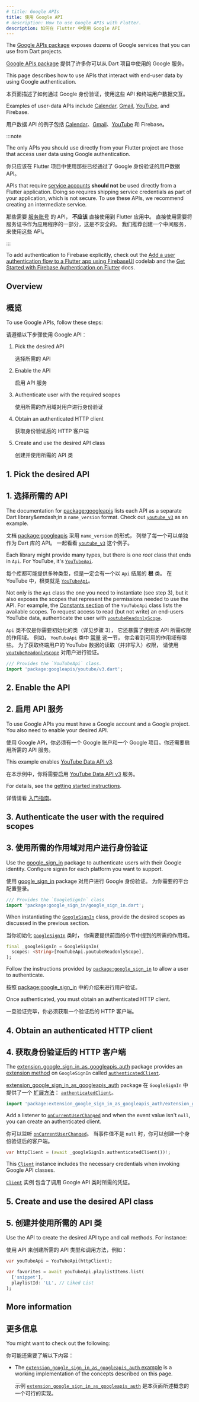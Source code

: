 ```yaml
---
# title: Google APIs
title: 使用 Google API
# description: How to use Google APIs with Flutter.
description: 如何在 Flutter 中使用 Google API
---
```


<?code-excerpt path-base="googleapis/"?>

The [Google APIs package][] exposes dozens of Google
services that you can use from Dart projects.

[Google APIs package]({{site.pub-pkg}}googleapis)
提供了许多你可以从 Dart 项目中使用的 Google 服务。

This page describes how to use APIs that interact with
end-user data by using Google authentication.

本页面描述了如何通过 Google 身份验证，使用这些 API 和终端用户数据交互。

Examples of user-data APIs include
[Calendar][], [Gmail][], [YouTube][], and Firebase.

用户数据 API 的例子包括
[Calendar][]、[Gmail][]、[YouTube][] 和 Firebase。

:::note

The only APIs you should use directly from your Flutter
project are those that access user data using Google authentication.

你只应该在 Flutter 项目中使用那些已经通过了 Google 身份验证的用户数据 API。

APIs that require [service accounts][] **should not**
be used directly from a Flutter application.
Doing so requires shipping service credentials as part
of your application, which is not secure.
To use these APIs,
we recommend creating an intermediate service.

那些需要 [服务账号][service accounts] 的 API，
**不应该** 直接使用到 Flutter 应用中。
直接使用需要将服务证书作为应用程序的一部分，这是不安全的。
我们推荐创建一个中间服务，来使用这些 API。

:::

To add authentication to Firebase explicitly, check out the
[Add a user authentication flow to a Flutter app using FirebaseUI][fb-lab]
codelab and the
[Get Started with Firebase Authentication on Flutter][fb-auth] docs.
 
[fb-lab]: {{site.firebase}}codelabs/firebase-auth-in-flutter-apps
[Calendar]: {{site.pub-api}}googleapis/latest/calendar_v3/calendar_v3-library.html
[fb-auth]: {{site.firebase}}docs/auth/flutter/start
[Gmail]: {{site.pub-api}}googleapis/latest/gmail_v1/gmail_v1-library.html
[Google APIs package]: {{site.pub-pkg}}googleapis
[service accounts]: https://cloud.google.com/iam/docs/service-account-overview
[YouTube]: {{site.pub-api}}googleapis/latest/youtube_v3/youtube_v3-library.html

## Overview

## 概览

To use Google APIs, follow these steps:

请遵循以下步骤使用 Google API：

1. Pick the desired API

   选择所需的 API

1. Enable the API

   启用 API 服务

1. Authenticate user with the required scopes

   使用所需的作用域对用户进行身份验证

1. Obtain an authenticated HTTP client

   获取身份验证后的 HTTP 客户端

1. Create and use the desired API class

   创建并使用所需的 API 类

## 1. Pick the desired API

## 1. 选择所需的 API


The documentation for [package:googleapis][] lists
each API as a separate Dart library&emdash;in a
`name_version` format.
Check out [`youtube_v3`][] as an example.

文档 [package:googleapis][] 采用 `name_version` 的形式，
列举了每一个可以单独作为 Dart 库的 API。
一起看看 [`youtube_v3`][] 这个例子。

Each library might provide many types,
but there is one _root_ class that ends in `Api`.
For YouTube, it's [`YouTubeApi`][].

每个库都可能提供多种类型，但是一定会有一个以 `Api` 结尾的 **根** 类。
在 YouTube 中，根类就是 [`YouTubeApi`][]。

Not only is the `Api` class the one you need to
instantiate (see step 3), but it also
exposes the scopes that represent the permissions
needed to use the API. For example,
the [Constants section][] of the
`YouTubeApi` class lists the available scopes.
To request access to read (but not write) an end-users
YouTube data, authenticate the user with
[`youtubeReadonlyScope`][].

`Api` 类不仅是你需要初始化的类（详见步骤 3），
它还暴露了使用该 API 所需权限的作用域。
例如， `YouTubeApi` 类中 [常量][Constants section] 这一节，
你会看到可用的作用域有哪些。
为了获取终端用户的 YouTube 数据的读取（并非写入）权限，
请使用 [`youtubeReadonlyScope`][] 对用户进行验证。

<?code-excerpt "lib/main.dart (youtube-import)"?>
```dart
/// Provides the `YouTubeApi` class.
import 'package:googleapis/youtube/v3.dart';
```

[Constants section]: {{site.pub-api}}googleapis/latest/youtube_v3/YouTubeApi-class.html#constants
[package:googleapis]: {{site.pub-api}}googleapis
[`youtube_v3`]: {{site.pub-api}}googleapis/latest/youtube_v3/youtube_v3-library.html
[`YouTubeApi`]: {{site.pub-api}}googleapis/latest/youtube_v3/YouTubeApi-class.html
[`youtubeReadonlyScope`]: {{site.pub-api}}googleapis/latest/youtube_v3/YouTubeApi/youtubeReadonlyScope-constant.html

## 2. Enable the API

## 2. 启用 API 服务

To use Google APIs you must have a Google account
and a Google project. You also
need to enable your desired API.

使用 Google API，你必须有一个 Google 账户和一个 Google 项目。你还需要启用所需的 API 服务。

This example enables [YouTube Data API v3][].

在本示例中，你将需要启用 [YouTube Data API v3][] 服务。

For details, see the [getting started instructions][].

详情请看 [入门指南][getting started instructions]。

[getting started instructions]: https://cloud.google.com/apis/docs/getting-started
[YouTube Data API v3]: https://console.cloud.google.com/apis/library/youtube.googleapis.com

## 3. Authenticate the user with the required scopes

## 3. 使用所需的作用域对用户进行身份验证

Use the [google_sign_in][gsi-pkg] package to
authenticate users with their Google identity.
Configure signin for each platform you want to support.

使用 [google_sign_in][gsi-pkg] package 对用户进行 Google 身份验证。
为你需要的平台配置登录。

<?code-excerpt "lib/main.dart (google-import)"?>
```dart
/// Provides the `GoogleSignIn` class
import 'package:google_sign_in/google_sign_in.dart';
```

When instantiating the [`GoogleSignIn`][] class,
provide the desired scopes as discussed
in the previous section.

当你初始化 [`GoogleSignIn`]({{site.pub-api}}google_sign_in/latest/google_sign_in/GoogleSignIn-class.html) 类时，
你需要提供前面的小节中提到的所需的作用域。

<?code-excerpt "lib/main.dart (init)"?>
```dart
final _googleSignIn = GoogleSignIn(
  scopes: <String>[YouTubeApi.youtubeReadonlyScope],
);
```

Follow the instructions provided by
[`package:google_sign_in`][gsi-pkg]
to allow a user to authenticate.

按照 [package:google_sign_in][gsi-pkg] 
中的介绍来进行用户验证。

Once authenticated,
you must obtain an authenticated HTTP client.

一旦验证完毕，你必须获取一个验证后的 HTTP 客户端。

[gsi-pkg]: {{site.pub-pkg}}google_sign_in
[`GoogleSignIn`]: {{site.pub-api}}google_sign_in/latest/google_sign_in/GoogleSignIn-class.html

## 4. Obtain an authenticated HTTP client

## 4. 获取身份验证后的 HTTP 客户端

The [extension_google_sign_in_as_googleapis_auth][]
package provides an [extension method][] on `GoogleSignIn`
called [`authenticatedClient`][].

[extension_google_sign_in_as_googleapis_auth][] package 
在 `GoogleSignIn` 中提供了一个 [扩展方法][extension method]：
[`authenticatedClient`][]。

<?code-excerpt "lib/main.dart (auth-import)"?>
```dart
import 'package:extension_google_sign_in_as_googleapis_auth/extension_google_sign_in_as_googleapis_auth.dart';
```

Add a listener to [`onCurrentUserChanged`][]
and when the event value isn't `null`,
you can create an authenticated client.

你可以监听 [`onCurrentUserChanged`]({{site.pub-api}}google_sign_in/latest/google_sign_in/GoogleSignIn/onCurrentUserChanged.html)。
当事件值不是 `null` 时，你可以创建一个身份验证后的客户端。

<?code-excerpt "lib/main.dart (signin-call)"?>
```dart
var httpClient = (await _googleSignIn.authenticatedClient())!;
```

This [`Client`][] instance includes the necessary
credentials when invoking Google API classes.

[`authenticatedClient`]: {{site.pub-api}}extension_google_sign_in_as_googleapis_auth/latest/extension_google_sign_in_as_googleapis_auth/GoogleApisGoogleSignInAuth/authenticatedClient.html
[`Client`]: {{site.pub-api}}http/latest/http/Client-class.html
[extension_google_sign_in_as_googleapis_auth]: {{site.pub-pkg}}extension_google_sign_in_as_googleapis_auth
[extension method]: {{site.dart-site}}guides/language/extension-methods
[`onCurrentUserChanged`]: {{site.pub-api}}google_sign_in/latest/google_sign_in/GoogleSignIn/onCurrentUserChanged.html

[`Client`]({{site.pub-api}}http/latest/http/Client-class.html) 实例
包含了调用 Google API 类时所需的凭证。

## 5. Create and use the desired API class

## 5. 创建并使用所需的 API 类

Use the API to create the desired API type and call methods.
For instance:

使用 API 来创建所需的 API 类型和调用方法，例如：

<?code-excerpt "lib/main.dart (playlist)"?>
```dart
var youTubeApi = YouTubeApi(httpClient);

var favorites = await youTubeApi.playlistItems.list(
  ['snippet'],
  playlistId: 'LL', // Liked List
);
```

## More information

## 更多信息

You might want to check out the following:

你可能还需要了解以下内容：

* The [`extension_google_sign_in_as_googleapis_auth` example][auth-ex]
  is a working implementation of the concepts described on this page.

  示例 [`extension_google_sign_in_as_googleapis_auth`][auth-ex] 
  是本页面所述概念的一个可行的实现。

[auth-ex]: {{site.pub-pkg}}extension_google_sign_in_as_googleapis_auth/example
